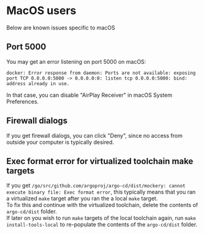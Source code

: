 # MacOS users
Below are known issues specific to macOS

## Port 5000

You may get an error listening on port 5000 on macOS:

```text
docker: Error response from daemon: Ports are not available: exposing port TCP 0.0.0.0:5000 -> 0.0.0.0:0: listen tcp 0.0.0.0:5000: bind: address already in use.
```

In that case, you can disable "AirPlay Receiver" in macOS System Preferences.

## Firewall dialogs
If you get firewall dialogs, you can click "Deny", since no access from outside your computer is typically desired.

## Exec format error for virtualized toolchain make targets
If you get `/go/src/github.com/argoproj/argo-cd/dist/mockery: cannot execute binary file: Exec format error`, this typically means that you ran a virtualized `make` target after you ran the a local `make` target.   
To fix this and continue with the virtualized toolchain, delete the contents of `argo-cd/dist` folder.   
If later on you wish to run `make` targets of the local toolchain again, run `make install-tools-local` to re-populate the contents of the `argo-cd/dist` folder.
